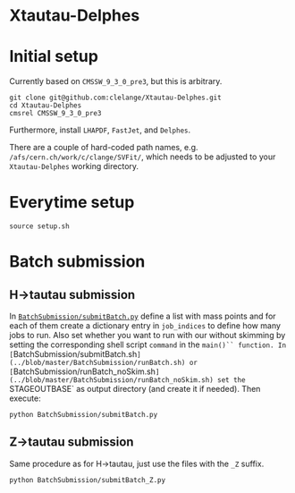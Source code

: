 # Xtautau-Delphes

# Initial setup

Currently based on `CMSSW_9_3_0_pre3`, but this is arbitrary.

```
git clone git@github.com:clelange/Xtautau-Delphes.git
cd Xtautau-Delphes
cmsrel CMSSW_9_3_0_pre3
```

Furthermore, install `LHAPDF`, `FastJet`, and `Delphes`.

There are a couple of hard-coded path names, e.g. `/afs/cern.ch/work/c/clange/SVFit/`, which needs to be adjusted to your `Xtautau-Delphes` working directory.

# Everytime setup

```
source setup.sh
```

# Batch submission

## H->tautau submission

In [`BatchSubmission/submitBatch.py`](../blob/master/BatchSubmission/submitBatch.py) define a list with mass points and for each of them create a dictionary entry in `job_indices` to define how many jobs to run. Also set whether you want to run with our without skimming by setting the corresponding shell script `command` in the `main()`` function. In [`BatchSubmission/submitBatch.sh`](../blob/master/BatchSubmission/runBatch.sh) or [`BatchSubmission/runBatch_noSkim.sh`](../blob/master/BatchSubmission/runBatch_noSkim.sh) set the `STAGEOUTBASE` as output directory (and create it if needed). Then execute:

```
python BatchSubmission/submitBatch.py
```

## Z->tautau submission

Same procedure as for H->tautau, just use the files with the `_Z` suffix.

```
python BatchSubmission/submitBatch_Z.py
```
